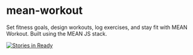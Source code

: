 # mean-workout
Set fitness goals, design workouts, log exercises, and stay fit with MEAN Workout. Built using the MEAN JS stack.

[![Stories in Ready](https://badge.waffle.io/isalew/mean-workout.svg?label=ready&title=Ready)](http://waffle.io/isalew/mean-workout)
